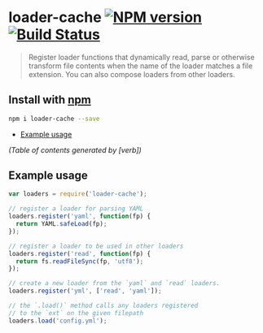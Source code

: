 # loader-cache [![NPM version](https://badge.fury.io/js/loader-cache.svg)](http://badge.fury.io/js/loader-cache)  [![Build Status](https://travis-ci.org/jonschlinkert/loader-cache.svg)](https://travis-ci.org/jonschlinkert/loader-cache) 

> Register loader functions that dynamically read, parse or otherwise transform file contents when the name of the loader matches a file extension. You can also compose loaders from other loaders.

## Install with [npm](npmjs.org)

```bash
npm i loader-cache --save
```

<!-- toc -->

- [Example usage](#example-usage)

_(Table of contents generated by [verb])_

<!-- tocstop -->

## Example usage

```js
var loaders = require('loader-cache');

// register a loader for parsing YAML
loaders.register('yaml', function(fp) {
  return YAML.safeLoad(fp);
});

// register a loader to be used in other loaders
loaders.register('read', function(fp) {
  return fs.readFileSync(fp, 'utf8');
});

// create a new loader from the `yaml` and `read` loaders.
loaders.register('yml', ['read', 'yaml']);

// the `.load()` method calls any loaders registered
// to the `ext` on the given filepath
loaders.load('config.yml');
```
